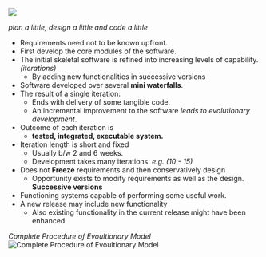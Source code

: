 ![](https://lh7-us.googleusercontent.com/6bUXUh2FHgvDbaossH4pKFme5sZA7VjXhGs_2NPiU2zr2pThRxJ2wrjLwYAquDd97dYQOlUwyzWZ9_w-9tYV_nEGwUewMa8rVa8sE3jO9UK7X6bfBdhIqrzDhQr6D45b1i0l0lPebPGW_9RQKF4dXg=s2048)

*plan a little, design a little and code a little*
- Requirements need not to be known upfront.
- First develop the core modules of the software.
- The initial skeletal software is refined into increasing levels of capability. *(iterations)*
	- By adding new functionalities in successive versions
- Software developed over several **mini waterfalls**.
- The result of a single iteration:
	- Ends with delivery of some tangible code.
	- An incremental improvement to the software *leads to evolutionary development*.
- Outcome of each iteration is
	- **tested, integrated, executable system.**
- Iteration length is short and fixed
	- Usually b/w 2 and 6 weeks.
	- Development takes many iterations. *e.g. (10 - 15)*
- Does not **Freeze** requirements and then conservatively design
	- Opportunity exists to modify requirements as well as the design. 
 **Successive versions**
- Functioning systems capable of performing some useful work.
- A new release may include new functionality
	- Also existing functionality in the current release might have been enhanced.

*Complete Procedure of Evoultionary Model*
![Complete Procedure of Evoultionary Model](https://lh7-us.googleusercontent.com/AUnjjb_Y5NK_6FwY1Qm-uFdwFo78EjCpsnfjSf0nuhSlAyDJkwKXxBFnAQrTG_r4SwWoGUCf69KA0iUabus91HhmWYBFlcFMKIM7UPkgsuYrhZd7WVmPFudHa5IZMS0UpjlgqUZLAhYmCtlbIUzu7A=s2048)
